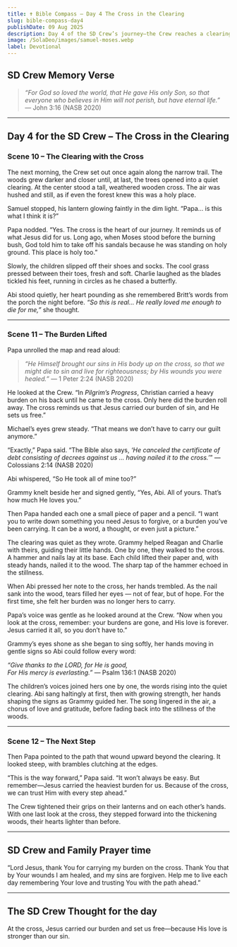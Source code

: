 ```yaml
---
title: ✝️ Bible Compass – Day 4 The Cross in the Clearing
slug: bible-compass-day4
publishDate: 09 Aug 2025
description: Day 4 of the SD Crew’s journey—the Crew reaches a clearing with a cross, learning what it means that Jesus carried our burden.
image: /SolaDeo/images/samuel-moses.webp
label: Devotional
---
```


## SD Crew Memory Verse

> *“For God so loved the world, that He gave His only Son, so that everyone who believes in Him will not perish, but have eternal life.”*  
> — John 3:16 (NASB 2020)

---

## Day 4 for the SD Crew – The Cross in the Clearing

### Scene 10 – The Clearing with the Cross

The next morning, the Crew set out once again along the narrow trail. The woods grew darker and closer until, at last, the trees opened into a quiet clearing. At the center stood a tall, weathered wooden cross. The air was hushed and still, as if even the forest knew this was a holy place.

Samuel stopped, his lantern glowing faintly in the dim light. “Papa… is this what I think it is?”

Papa nodded. “Yes. The cross is the heart of our journey. It reminds us of what Jesus did for us. Long ago, when Moses stood before the burning bush, God told him to take off his sandals because he was standing on holy ground. This place is holy too.”  

Slowly, the children slipped off their shoes and socks. The cool grass pressed between their toes, fresh and soft. Charlie laughed as the blades tickled his feet, running in circles as he chased a butterfly.  

Abi stood quietly, her heart pounding as she remembered Britt’s words from the porch the night before. *“So this is real… He really loved me enough to die for me,”* she thought.

---

### Scene 11 – The Burden Lifted

Papa unrolled the map and read aloud:

> *“He Himself brought our sins in His body up on the cross, so that we might die to sin and live for righteousness; by His wounds you were healed.”* — 1 Peter 2:24 (NASB 2020)

He looked at the Crew. “In *Pilgrim’s Progress*, Christian carried a heavy burden on his back until he came to the cross. Only here did the burden roll away. The cross reminds us that Jesus carried our burden of sin, and He sets us free.”

Michael’s eyes grew steady. “That means we don’t have to carry our guilt anymore.”

“Exactly,” Papa said. “The Bible also says, *‘He canceled the certificate of debt consisting of decrees against us … having nailed it to the cross.’*” — Colossians 2:14 (NASB 2020)

Abi whispered, “So He took all of mine too?”

Grammy knelt beside her and signed gently, “Yes, Abi. All of yours. That’s how much He loves you.”

Then Papa handed each one a small piece of paper and a pencil. “I want you to write down something you need Jesus to forgive, or a burden you’ve been carrying. It can be a word, a thought, or even just a picture.”

The clearing was quiet as they wrote. Grammy helped Reagan and Charlie with theirs, guiding their little hands. One by one, they walked to the cross. A hammer and nails lay at its base. Each child lifted their paper and, with steady hands, nailed it to the wood. The sharp tap of the hammer echoed in the stillness.  

When Abi pressed her note to the cross, her hands trembled. As the nail sank into the wood, tears filled her eyes — not of fear, but of hope. For the first time, she felt her burden was no longer hers to carry.

Papa’s voice was gentle as he looked around at the Crew. “Now when you look at the cross, remember: your burdens are gone, and His love is forever. Jesus carried it all, so you don’t have to.”

Grammy’s eyes shone as she began to sing softly, her hands moving in gentle signs so Abi could follow every word:

*“Give thanks to the LORD, for He is good,  
For His mercy is everlasting.”* — Psalm 136:1 (NASB 2020)

The children’s voices joined hers one by one, the words rising into the quiet clearing. Abi sang haltingly at first, then with growing strength, her hands shaping the signs as Grammy guided her. The song lingered in the air, a chorus of love and gratitude, before fading back into the stillness of the woods.

---

### Scene 12 – The Next Step

Then Papa pointed to the path that wound upward beyond the clearing. It looked steep, with brambles clutching at the edges.

“This is the way forward,” Papa said. “It won’t always be easy. But remember—Jesus carried the heaviest burden for us. Because of the cross, we can trust Him with every step ahead.”

The Crew tightened their grips on their lanterns and on each other’s hands. With one last look at the cross, they stepped forward into the thickening woods, their hearts lighter than before.

---

## SD Crew and Family Prayer time

“Lord Jesus, thank You for carrying my burden on the cross. Thank You that by Your wounds I am healed, and my sins are forgiven. Help me to live each day remembering Your love and trusting You with the path ahead.”

---

## The SD Crew Thought for the day

At the cross, Jesus carried our burden and set us free—because His love is stronger than our sin.
